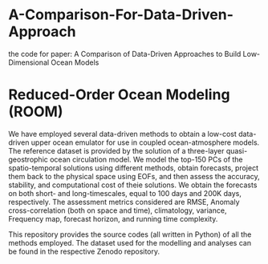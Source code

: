 # A-Comparison-For-Data-Driven-Approach
the code for paper: A Comparison of Data-Driven Approaches to Build Low- Dimensional Ocean Models

# Reduced-Order Ocean Modeling (ROOM)
We have employed several data-driven methods to obtain a low-cost data-driven upper ocean emulator for use in coupled ocean-atmosphere models.
The reference dataset is provided by the solution of a three-layer quasi-geostrophic ocean circulation model.
We model the top-150 PCs of the spatio-temporal solutions using different methods, obtain forecasts, project them back to the physical space using EOFs, and then assess the accuracy, stability, and computational cost of theie solutions.
We obtain the forecasts on both short- and long-timescales, equal to 100 days and 200K days, respectively.
The assessment metrics considered are RMSE, Anomaly cross-correlation (both on space and time), climatology, variance, Frequency map, forecast horizon, and running time complexity.

This repository provides the source codes (all written in Python) of all the methods employed.
The dataset used for the modelling and analyses can be found in the respective Zenodo repository.

